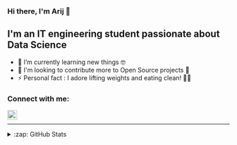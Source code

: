 ### Hi there, I'm Arij 👋


## I'm an IT engineering student passionate about Data Science

- 🌱 I’m currently learning new things :nerd_face:
- 🥅 I'm looking to contribute more to Open Source projects :thought_balloon:
- ⚡ Personal fact : I adore lifting weights and eating clean! :weight_lifting_woman: 



### Connect with me:

[<img align="left" alt="ArijZouaoui | LinkedIn" width="22px" src="https://cdn.jsdelivr.net/npm/simple-icons@v3/icons/linkedin.svg" />][linkedin]

<br />


---



<details>
  <summary>:zap: GitHub Stats</summary>

 <img align="left" alt="ArijZouaoui's GitHub Stats" src="https://github-readme-stats.vercel.app/api?username=ArijZouaoui&show_icons=true&hide_border=true&theme=tokyonight&hide=prs,issues,contribs" />

</details>


[linkedin]: https://www.linkedin.com/in/arij-zouaoui/

